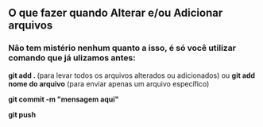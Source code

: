 <h2>O que fazer quando Alterar e/ou Adicionar arquivos </h2>

<h3>Não tem mistério nenhum quanto a isso, é só você utilizar comando que já ulizamos antes: </h3>

<strong>git add . </strong>(para levar todos os arquivos alterados ou adicionados) ou <strong> git add nome do arquivo</strong> (para enviar apenas um arquivo específico)

<strong>git commit -m "mensagem aqui" </strong>

<strong>git push </strong>
